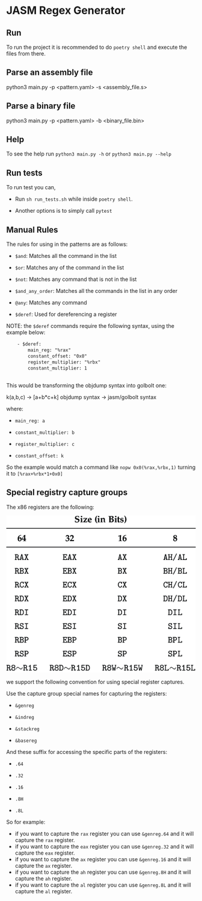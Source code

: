 # JASM Regex Generator

## Run

To run the project it is recommended to do `poetry shell` and execute the files from there.

## Parse an assembly file

python3 main.py -p <pattern.yaml> -s <assembly_file.s>

## Parse a binary file

python3 main.py -p <pattern.yaml> -b <binary_file.bin>

## Help

To see the help run `python3 main.py -h` or `python3 main.py --help`

## Run tests

To run test you can,

* Run `sh run_tests.sh` while inside `poetry shell`.

* Another options is to simply call `pytest`

## Manual Rules

The rules for using in the patterns are as follows:

* `$and`: Matches all the command in the list

* `$or`: Matches any of the command in the list

* `$not`: Matches any command that is not in the list

* `$and_any_order`: Matches all the commands in the list in any order

* `@any`: Matches any command

* `$deref`: Used for dereferencing a register

NOTE: the `$deref` commands require the following syntax, using the example below:

```
    - $deref:
        main_reg: "%rax"
        constant_offset: "0x0"
        register_multiplier: "%rbx"
        constant_multiplier: 1


```

This would be transforming the objdump syntax into golbolt one:

k(a,b,c) -> [a+b*c+k]
objdump syntax -> jasm/golbolt syntax

where:

* `main_reg: a`

* `constant_multiplier: b`

* `register_multiplier: c`

* `constant_offset: k`

So the example would match a command like `nopw 0x0(%rax,%rbx,1)` turning it to `[%rax+%rbx*1+0x0]`

## Special registry capture groups

The x86 registers are the following:

![x86 registers](images/x86_registers.png)

we support the following convention for using special register captures.

Use the capture group special names for capturing the registers:

* `&genreg`

* `&indreg`

* `&stackreg`

* `&basereg`

And these suffix for accessing the specific parts of the registers:

* `.64`

* `.32`

* `.16`

* `.8H`

* `.8L`

So for example:

* if you want to capture the `rax` register you can use `&genreg.64` and it will capture the `rax` register.
* if you want to capture the `eax` register you can use `&genreg.32` and it will capture the `eax` register.
* if you want to capture the `ax` register you can use `&genreg.16` and it will capture the `ax` register.
* if you want to capture the `ah` register you can use `&genreg.8H` and it will capture the `ah` register.
* if you want to capture the `al` register you can use `&genreg.8L` and it will capture the `al` register.
